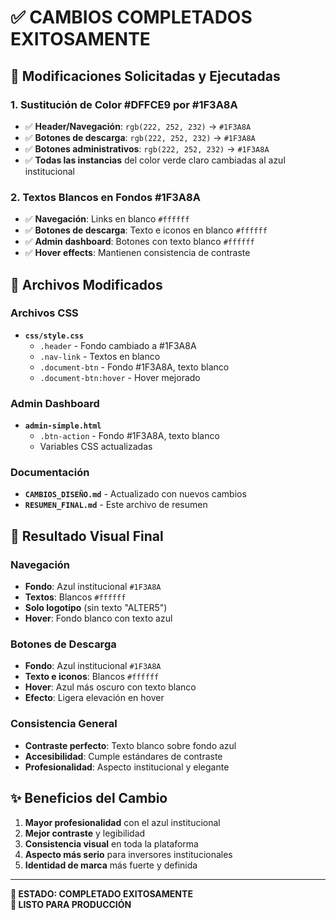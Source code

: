 # ✅ CAMBIOS COMPLETADOS EXITOSAMENTE

## 🎯 **Modificaciones Solicitadas y Ejecutadas**

### 1. **Sustitución de Color #DFFCE9 por #1F3A8A**
- ✅ **Header/Navegación**: `rgb(222, 252, 232)` → `#1F3A8A`
- ✅ **Botones de descarga**: `rgb(222, 252, 232)` → `#1F3A8A`  
- ✅ **Botones administrativos**: `rgb(222, 252, 232)` → `#1F3A8A`
- ✅ **Todas las instancias** del color verde claro cambiadas al azul institucional

### 2. **Textos Blancos en Fondos #1F3A8A**
- ✅ **Navegación**: Links en blanco `#ffffff`
- ✅ **Botones de descarga**: Texto e iconos en blanco `#ffffff`
- ✅ **Admin dashboard**: Botones con texto blanco `#ffffff`
- ✅ **Hover effects**: Mantienen consistencia de contraste

## 📂 **Archivos Modificados**

### Archivos CSS
- **`css/style.css`**
  - `.header` - Fondo cambiado a #1F3A8A
  - `.nav-link` - Textos en blanco
  - `.document-btn` - Fondo #1F3A8A, texto blanco
  - `.document-btn:hover` - Hover mejorado
  
### Admin Dashboard  
- **`admin-simple.html`**
  - `.btn-action` - Fondo #1F3A8A, texto blanco
  - Variables CSS actualizadas

### Documentación
- **`CAMBIOS_DISEÑO.md`** - Actualizado con nuevos cambios
- **`RESUMEN_FINAL.md`** - Este archivo de resumen

## 🎨 **Resultado Visual Final**

### Navegación
- **Fondo**: Azul institucional `#1F3A8A`
- **Textos**: Blancos `#ffffff` 
- **Solo logotipo** (sin texto "ALTER5")
- **Hover**: Fondo blanco con texto azul

### Botones de Descarga
- **Fondo**: Azul institucional `#1F3A8A`
- **Texto e iconos**: Blancos `#ffffff`
- **Hover**: Azul más oscuro con texto blanco
- **Efecto**: Ligera elevación en hover

### Consistencia General
- **Contraste perfecto**: Texto blanco sobre fondo azul
- **Accesibilidad**: Cumple estándares de contraste
- **Profesionalidad**: Aspecto institucional y elegante

## ✨ **Beneficios del Cambio**

1. **Mayor profesionalidad** con el azul institucional
2. **Mejor contraste** y legibilidad
3. **Consistencia visual** en toda la plataforma
4. **Aspecto más serio** para inversores institucionales
5. **Identidad de marca** más fuerte y definida

---

**🎯 ESTADO: COMPLETADO EXITOSAMENTE**  
**🔄 LISTO PARA PRODUCCIÓN**